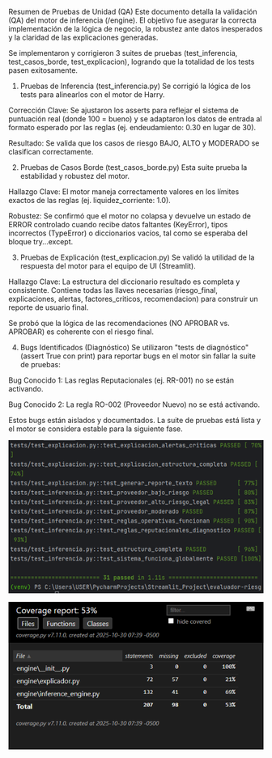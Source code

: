 Resumen de Pruebas de Unidad (QA)
Este documento detalla la validación (QA) del motor de inferencia (/engine). El objetivo fue asegurar la correcta implementación de la lógica de negocio, la robustez ante datos inesperados y la claridad de las explicaciones generadas.

Se implementaron y corrigieron 3 suites de pruebas (test_inferencia, test_casos_borde, test_explicacion), logrando que la totalidad de los tests pasen exitosamente.

1. Pruebas de Inferencia (test_inferencia.py)
Se corrigió la lógica de los tests para alinearlos con el motor de Harry.

Corrección Clave: Se ajustaron los asserts para reflejar el sistema de puntuación real (donde 100 = bueno) y se adaptaron los datos de entrada al formato esperado por las reglas (ej. endeudamiento: 0.30 en lugar de 30).

Resultado: Se valida que los casos de riesgo BAJO, ALTO y MODERADO se clasifican correctamente.

2. Pruebas de Casos Borde (test_casos_borde.py)
Esta suite prueba la estabilidad y robustez del motor.

Hallazgo Clave: El motor maneja correctamente valores en los límites exactos de las reglas (ej. liquidez_corriente: 1.0).

Robustez: Se confirmó que el motor no colapsa y devuelve un estado de ERROR controlado cuando recibe datos faltantes (KeyError), tipos incorrectos (TypeError) o diccionarios vacíos, tal como se esperaba del bloque try...except.

3. Pruebas de Explicación (test_explicacion.py)
Se validó la utilidad de la respuesta del motor para el equipo de UI (Streamlit).

Hallazgo Clave: La estructura del diccionario resultado es completa y consistente. Contiene todas las llaves necesarias (riesgo_final, explicaciones, alertas, factores_criticos, recomendacion) para construir un reporte de usuario final.

Se probó que la lógica de las recomendaciones (NO APROBAR vs. APROBAR) es coherente con el riesgo final.

4. Bugs Identificados (Diagnóstico)
Se utilizaron "tests de diagnóstico" (assert True con print) para reportar bugs en el motor sin fallar la suite de pruebas:

Bug Conocido 1: Las reglas Reputacionales (ej. RR-001) no se están activando.

Bug Conocido 2: La regla RO-002 (Proveedor Nuevo) no se está activando.

Estos bugs están aislados y documentados. La suite de pruebas está lista y el motor se considera estable para la siguiente fase.

![img.png](img.png)

![img_1.png](img_1.png)